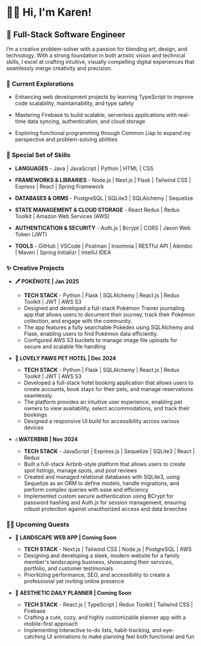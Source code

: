 # 🧜‍♀️ Hi, I'm Karen!

## 👾 Full-Stack Software Engineer
I’m a creative problem-solver with a passion for blending art, design, and technology. With a strong foundation in both artistic vision and technical skills, I excel at crafting intuitive, visually compelling digital experiences that seamlessly merge creativity and precision.


### 🚀 **Current Explorations**
*   Enhancing web development projects by learning TypeScript to improve code scalability, maintainability, and type safety

*   Mastering Firebase to build scalable, serverless applications with real-time data syncing, authentication, and cloud storage

*   Exploring functional programming through Common Lisp to expand my perspective and problem-solving abilities


### 🎨 **Special Set of Skills**
*   **LANGUAGES** - Java | JavaScript | Python | HTML | CSS

*   **FRAMEWORKS & LIBRARIES** - Node.js | Next.js | Flask | Tailwind CSS | Express | React | Spring Framework

*   **DATABASES & ORMS** - PostgreSQL | SQLite3 | SQLAlchemy | Sequelize

*   **STATE MANAGEMENT & CLOUD STORAGE** - React Redux | Redux Toolkit | Amazon Web Services (AWS)

*   **AUTHENTICATION & SECURITY** - Auth.js | Bcrypt | CORS | Jason Web Token (JWT)

*   **TOOLS** - GitHub | VSCode | Postman | Insomnia | RESTful API | Alembic | Maven | Spring Initializr | IntelliJ IDEA


### ✨ **Creative Projects**
*   **🖊️ POKÉNOTE | Jan 2025**
    - **TECH STACK** - Python | Flask | SQLAlchemy | React.js | Redux Toolkit | JWT | AWS S3
    - Designed and developed a full-stack Pokémon Trainer journaling app that allows users to document their journey, track their Pokémon collection, and engage with the community.
    - The app features a fully searchable Pokédex using SQLAlchemy and Flask, enabling users to find Pokémon data efficiently.
    - Configured AWS S3 buckets to manage image file uploads for secure and scalable file handling

*   **🐶 LOVELY PAWS PET HOTEL | Dec 2024**
    - **TECH STACK** - Python | Flask | SQLAlchemy | React.js | Redux Toolkit | JWT | AWS S3
    - Developed a full-stack hotel booking application that allows users to create accounts, book stays for their pets, and manage reservations seamlessly. 
    - The platform provides an intuitive user experience, enabling pet owners to view availability, select accommodations, and track their bookings
    - Designed a responsive UI build for accessibility across various devices

*   **💧 WATERBNB | Nov 2024**
    - **TECH STACK** - JavaScript | Express.js | Sequelize | SQLite3 | React | Redux
    - Built a full-stack Airbnb-style platform that allows users to create spot listings, manage spots, and post reviews
    - Created and managed relational databases with SQLite3, using Sequelize as an ORM to define models, handle migrations, and perform complex queries with ease and efficiency
    - Implemented custom secure authentication using BCrypt for password hashing and Auth.js for session management, ensuring robust protection against unauthorized access and data breeches


### 🧙🏼 **Upcoming Quests**
*   **🌿 LANDSCAPE WEB APP | Coming Soon**
    - **TECH STACK** - Next.js | Tailwind CSS | Node.js | PostgreSQL | AWS
    - Designing and developing a sleek, modern website for a family member's landscaping business, showcasing their services, portfolio, and customer testimonials
    - Prioritizing performance, SEO, and accessibility to create a professional yet inviting online presence

*   **📆 AESTHETIC DAILY PLANNER | Coming Soon**
    - **TECH STACK** - React.js | TypeScript | Redux Toolkit | Tailwind CSS | Firebase
    - Crafting a cute, cozy, and highly customizable planner app with a mobile-first approach
    - Implementing interactive to-do lists, habit-tracking, and eye-catching UI animations to make planning feel both functional and fun
